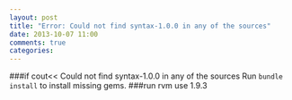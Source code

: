 ```yaml
---
layout: post
title: "Error: Could not find syntax-1.0.0 in any of the sources"
date: 2013-10-07 11:00
comments: true
categories: 
---
```


###if cout<<
	Could not find syntax-1.0.0 in any of the sources
	Run `bundle install` to install missing gems.
###run
	rvm use 1.9.3



